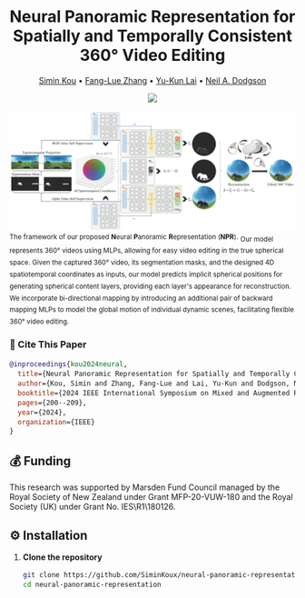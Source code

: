 <div align="center">
  
# Neural Panoramic Representation for Spatially and Temporally Consistent 360° Video Editing

</div>

<p align="center">
  <a href="https://scholar.google.com/citations?user=mIkY9yIAAAAJ&hl=en">Simin Kou</a> • 
  <a href="https://fanglue.github.io/">Fang-Lue Zhang</a> • 
  <a href="https://users.cs.cf.ac.uk/Yukun.Lai/">Yu-Kun Lai</a> • 
   <a href="https://people.wgtn.ac.nz/neil.dodgson">Neil A. Dodgson</a>
</p>

<p align="center">
  <a href="https://ieeexplore.ieee.org/abstract/document/10765439">
    <img src="https://img.shields.io/badge/IEEE%20ISMAR-2024-blue">
  </a>
</p>

<p align="left">
  <img src="assets/teaser.png" width="900"><br>
  <small>The framework of our proposed <strong>N</strong>eural <strong>P</strong>anoramic <strong>R</strong>epresentation (<strong>NPR</strong>).</small> <be> <sub> Our model represents 360° videos using MLPs, allowing for easy video editing in the true spherical space. Given the captured 360° video, its segmentation masks, and the designed 4D spatiotemporal coordinates as inputs, our model predicts implicit spherical positions for generating spherical content layers, providing each layer's appearance for reconstruction. We incorporate bi-directional mapping by introducing an additional pair of backward mapping MLPs to model the global motion of individual dynamic scenes, facilitating flexible 360° video editing.</sub>
</p>

### 📜 Cite This Paper
```bibtex
@inproceedings{kou2024neural,
  title={Neural Panoramic Representation for Spatially and Temporally Consistent 360° Video Editing},
  author={Kou, Simin and Zhang, Fang-Lue and Lai, Yu-Kun and Dodgson, Neil A},
  booktitle={2024 IEEE International Symposium on Mixed and Augmented Reality (ISMAR)},
  pages={200--209},
  year={2024},
  organization={IEEE}
}
```

## 💰 Funding
This research was supported by Marsden Fund Council managed by the Royal Society of New Zealand under Grant MFP-20-VUW-180 and the Royal Society (UK) under Grant No. IES\R1\180126.


## ⚙️ Installation

1. **Clone the repository**  
   ```sh
   git clone https://github.com/SiminKoux/neural-panoramic-representation.git
   cd neural-panoramic-representation
